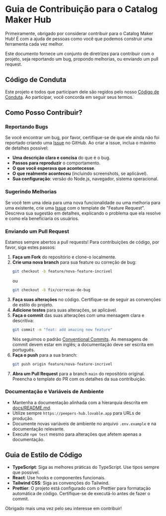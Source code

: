 # Guia de Contribuição para o Catalog Maker Hub

Primeiramente, obrigado por considerar contribuir para o Catalog Maker Hub! É com a ajuda de pessoas como você que podemos construir uma ferramenta cada vez melhor.

Este documento fornece um conjunto de diretrizes para contribuir com o projeto, seja reportando um bug, propondo melhorias, ou enviando um pull request.

## Código de Conduta

Este projeto e todos que participam dele são regidos pelo nosso [Código de Conduta](./CODE_OF_CONDUCT.md). Ao participar, você concorda em seguir seus termos.

## Como Posso Contribuir?

### Reportando Bugs

Se você encontrar um bug, por favor, certifique-se de que ele ainda não foi reportado criando uma [Issue](https://github.com/antoniovbraz/catalog-maker-hub/issues) no GitHub. Ao criar a issue, inclua o máximo de detalhes possível:

*   **Uma descrição clara e concisa** do que é o bug.
*   **Passos para reproduzir** o comportamento.
*   **O que você esperava que acontecesse**.
*   **O que realmente aconteceu** (incluindo screenshots, se aplicável).
*   **Sua configuração**: versão do Node.js, navegador, sistema operacional.

### Sugerindo Melhorias

Se você tem uma ideia para uma nova funcionalidade ou uma melhoria para uma existente, crie uma [Issue](https://github.com/antoniovbraz/catalog-maker-hub/issues) com o template de "Feature Request". Descreva sua sugestão em detalhes, explicando o problema que ela resolve e como ela beneficiaria os usuários.

### Enviando um Pull Request

Estamos sempre abertos a pull requests! Para contribuições de código, por favor, siga estes passos:

1.  **Faça um Fork** do repositório e clone-o localmente.
2.  **Crie uma nova branch** para sua feature ou correção de bug:
    ```bash
    git checkout -b feature/nova-feature-incrivel
    ```
    ou
    ```bash
    git checkout -b fix/correcao-de-bug
    ```
3.  **Faça suas alterações** no código. Certifique-se de seguir as convenções de estilo do projeto.
4.  **Adicione testes** para suas alterações, se aplicável.
5.  **Faça o commit** das suas alterações com uma mensagem clara e descritiva:
    ```bash
    git commit -m "feat: add amazing new feature"
    ```
    Nós seguimos o padrão [Conventional Commits](https://www.conventionalcommits.org/). As mensagens de commit devem estar em inglês; a documentação deve ser escrita em português.
6.  **Faça o push** para a sua branch:
    ```bash
    git push origin feature/nova-feature-incrivel
    ```
7.  **Abra um Pull Request** para a branch `main` do repositório original. Preencha o template do PR com os detalhes da sua contribuição.

### Documentação e Variáveis de Ambiente

- Mantenha a documentação alinhada com a hierarquia descrita em [docs/README.md](./docs/README.md).
- Utilize sempre `https://peepers-hub.lovable.app` para URLs de produção.
- Documente novas variáveis de ambiente no arquivo `.env.example` e na documentação relevante.
- Execute `npm test` mesmo para alterações que afetem apenas a documentação.

## Guia de Estilo de Código

*   **TypeScript**: Siga as melhores práticas do TypeScript. Use tipos sempre que possível.
*   **React**: Use hooks e componentes funcionais.
*   **Tailwind CSS**: Siga as convenções do Tailwind.
*   **Prettier**: O projeto está configurado com o Prettier para formatação automática de código. Certifique-se de executá-lo antes de fazer o commit.

Obrigado mais uma vez pelo seu interesse em contribuir!


